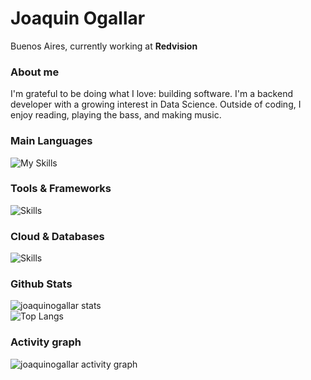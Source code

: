 # Joaquin Ogallar 

Buenos Aires, currently working at **Redvision**

### About me
I'm grateful to be doing what I love: building software. I'm a backend developer with a growing interest in Data Science. Outside of coding, I enjoy reading, playing the bass, and making music.

### Main Languages
![My Skills](https://skillicons.dev/icons?i=java,python,js)

### Tools & Frameworks
![Skills](https://skillicons.dev/icons?i=spring,docker,git,linux)

### Cloud & Databases
![Skills](https://skillicons.dev/icons?i=aws,mongodb,postgresql)

### Github Stats
![joaquinogallar stats](https://github-readme-stats.vercel.app/api?username=joaquinogallar&show_icons=true&theme=tokyonight&hide_border=true) </br>
![Top Langs](https://github-readme-stats.vercel.app/api/top-langs/?username=joaquinogallar&layout=donut&theme=tokyonight&hide_border=true) </br>

### Activity graph
![joaquinogallar activity graph](https://github-readme-activity-graph.vercel.app/graph?username=joaquinogallar&theme=tokyo-night&hide_border=true)
